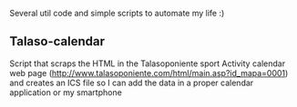 Several util code and simple scripts to automate my life :)


## Talaso-calendar
Script that scraps the HTML in the Talasoponiente sport Activity calendar web page
(http://www.talasoponiente.com/html/main.asp?id_mapa=0001) 
and creates an ICS file so I can add the data in a proper calendar application or my smartphone
